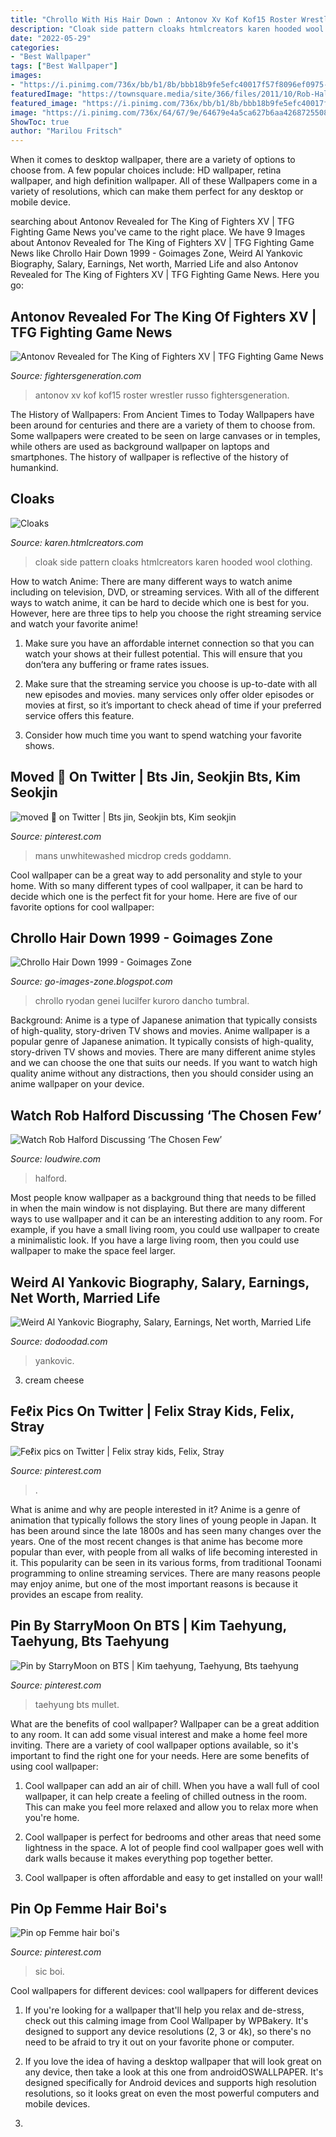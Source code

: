 ```yaml
---
title: "Chrollo With His Hair Down : Antonov Xv Kof Kof15 Roster Wrestler Russo Fightersgeneration"
description: "Cloak side pattern cloaks htmlcreators karen hooded wool clothing"
date: "2022-05-29"
categories:
- "Best Wallpaper"
tags: ["Best Wallpaper"]
images:
- "https://i.pinimg.com/736x/bb/b1/8b/bbb18b9fe5efc40017f57f8096ef0975--long-blonde-curls-long-curls.jpg"
featuredImage: "https://townsquare.media/site/366/files/2011/10/Rob-Halford2.jpg?w=1200&amp;h=0&amp;zc=1&amp;s=0&amp;a=t&amp;q=89"
featured_image: "https://i.pinimg.com/736x/bb/b1/8b/bbb18b9fe5efc40017f57f8096ef0975--long-blonde-curls-long-curls.jpg"
image: "https://i.pinimg.com/736x/64/67/9e/64679e4a5ca627b6aa4268725508053d.jpg"
ShowToc: true
author: "Marilou Fritsch"
---
```



When it comes to desktop wallpaper, there are a variety of options to choose from. A few popular choices include: HD wallpaper, retina wallpaper, and high definition wallpaper. All of these Wallpapers come in a variety of resolutions, which can make them perfect for any desktop or mobile device. 

	

		
searching about Antonov Revealed for The King of Fighters XV | TFG Fighting Game News you've came to the right place. We have 9 Images about Antonov Revealed for The King of Fighters XV | TFG Fighting Game News like Chrollo Hair Down 1999 - Goimages Zone, Weird Al Yankovic Biography, Salary, Earnings, Net worth, Married Life and also Antonov Revealed for The King of Fighters XV | TFG Fighting Game News. Here you go:
		
    
## Antonov Revealed For The King Of Fighters XV | TFG Fighting Game News

<img loading=lazy src="https://www.fightersgeneration.com/news2021/game3/kof15/kof15-antonov-screen2.jpg" onerror="this.onerror=null;this.src='https://tse3.mm.bing.net/th?id=OIP.wv476_uCr8dWg896dv6U1AHaEK&amp;pid=15.1';" alt="Antonov Revealed for The King of Fighters XV | TFG Fighting Game News">

_Source: fightersgeneration.com_

>antonov xv kof kof15 roster wrestler russo fightersgeneration. 

	

The History of Wallpapers: From Ancient Times to Today
Wallpapers have been around for centuries and there are a variety of them to choose from. Some wallpapers were created to be seen on large canvases or in temples, while others are used as background wallpaper on laptops and smartphones. The history of wallpaper is reflective of the history of humankind.

    
## Cloaks

<img loading=lazy src="http://www.karen.htmlcreators.com/gakcloakside.jpg" onerror="this.onerror=null;this.src='https://tse4.mm.bing.net/th?id=OIP.m8SvPAs7UTKBZe9pH8FvHQHaJ4&amp;pid=15.1';" alt="Cloaks">

_Source: karen.htmlcreators.com_

>cloak side pattern cloaks htmlcreators karen hooded wool clothing. 

	

How to watch Anime: There are many different ways to watch anime including on television, DVD, or streaming services.
With all of the different ways to watch anime, it can be hard to decide which one is best for you. However, here are three tips to help you choose the right streaming service and watch your favorite anime!
1. Make sure you have an affordable internet connection so that you can watch your shows at their fullest potential. This will ensure that you don’tera any buffering or frame rates issues.

2. Make sure that the streaming service you choose is up-to-date with all new episodes and movies. many services only offer older episodes or movies at first, so it’s important to check ahead of time if your preferred service offers this feature.

3. Consider how much time you want to spend watching your favorite shows.

    
## Moved 📌 On Twitter | Bts Jin, Seokjin Bts, Kim Seokjin

<img loading=lazy src="https://i.pinimg.com/736x/64/67/9e/64679e4a5ca627b6aa4268725508053d.jpg" onerror="this.onerror=null;this.src='https://tse2.mm.bing.net/th?id=OIP.W8Hgpgy0v0eAMMD_LWR0lwHaNK&amp;pid=15.1';" alt="moved 📌 on Twitter | Bts jin, Seokjin bts, Kim seokjin">

_Source: pinterest.com_

>mans unwhitewashed micdrop creds goddamn. 

	

Cool wallpaper can be a great way to add personality and style to your home. With so many different types of cool wallpaper, it can be hard to decide which one is the perfect fit for your home. Here are five of our favorite options for cool wallpaper: 

    
## Chrollo Hair Down 1999 - Goimages Zone

<img loading=lazy src="https://64.media.tumblr.com/aeb14b2a50767ec580f3184bda6da2bd/aded3c913e9f18cd-8d/s540x810/8d1f33e44c1ee4e81703bb076463ae219b16a313.jpg" onerror="this.onerror=null;this.src='https://tse3.mm.bing.net/th?id=OIP.bz8v73TQTQyZLPoTMxDMCwHaFS&amp;pid=15.1';" alt="Chrollo Hair Down 1999 - Goimages Zone">

_Source: go-images-zone.blogspot.com_

>chrollo ryodan genei lucilfer kuroro dancho tumbral. 

	

Background: Anime is a type of Japanese animation that typically consists of high-quality, story-driven TV shows and movies.
Anime wallpaper is a popular genre of Japanese animation. It typically consists of high-quality, story-driven TV shows and movies. There are many different anime styles and we can choose the one that suits our needs. If you want to watch high quality anime without any distractions, then you should consider using an anime wallpaper on your device.

    
## Watch Rob Halford Discussing ‘The Chosen Few’

<img loading=lazy src="https://townsquare.media/site/366/files/2011/10/Rob-Halford2.jpg?w=1200&amp;h=0&amp;zc=1&amp;s=0&amp;a=t&amp;q=89" onerror="this.onerror=null;this.src='https://tse1.mm.bing.net/th?id=OIP.3IsGNM7wWuPmxWY_a1QQQAHaE8&amp;pid=15.1';" alt="Watch Rob Halford Discussing ‘The Chosen Few’">

_Source: loudwire.com_

>halford. 

	

Most people know wallpaper as a background thing that needs to be filled in when the main window is not displaying. But there are many different ways to use wallpaper and it can be an interesting addition to any room. For example, if you have a small living room, you could use wallpaper to create a minimalistic look. If you have a large living room, then you could use wallpaper to make the space feel larger.

    
## Weird Al Yankovic Biography, Salary, Earnings, Net Worth, Married Life

<img loading=lazy src="https://dodoodad.com/wp-content/uploads/2019/02/weird-al-yankovic-1550400875.jpg" onerror="this.onerror=null;this.src='https://tse3.mm.bing.net/th?id=OIP.i_1Ln8_BqZUhNIr1sN1yZgAAAA&amp;pid=15.1';" alt="Weird Al Yankovic Biography, Salary, Earnings, Net worth, Married Life">

_Source: dodoodad.com_

>yankovic. 

	

3. cream cheese 

    
## Feℓix Pics On Twitter | Felix Stray Kids, Felix, Stray

<img loading=lazy src="https://i.pinimg.com/736x/4b/07/81/4b07815ed0e6bd241023b255c591b363.jpg" onerror="this.onerror=null;this.src='https://tse4.mm.bing.net/th?id=OIP.OuNNfrB-8rrjCIfftYkD3gHaLH&amp;pid=15.1';" alt="Feℓix pics on Twitter | Felix stray kids, Felix, Stray">

_Source: pinterest.com_

>. 

	

What is anime and why are people interested in it?
Anime is a genre of animation that typically follows the story lines of young people in Japan. It has been around since the late 1800s and has seen many changes over the years. One of the most recent changes is that anime has become more popular than ever, with people from all walks of life becoming interested in it. This popularity can be seen in its various forms, from traditional Toonami programming to online streaming services. There are many reasons people may enjoy anime, but one of the most important reasons is because it provides an escape from reality.

    
## Pin By StarryMoon On BTS | Kim Taehyung, Taehyung, Bts Taehyung

<img loading=lazy src="https://i.pinimg.com/736x/41/c9/3f/41c93fcd7964da6625dd1651d23e2690.jpg" onerror="this.onerror=null;this.src='https://tse3.mm.bing.net/th?id=OIP.odYRMCxKyaxmtDVzh9kOmQHaNK&amp;pid=15.1';" alt="Pin by StarryMoon on BTS | Kim taehyung, Taehyung, Bts taehyung">

_Source: pinterest.com_

>taehyung bts mullet. 

	

What are the benefits of cool wallpaper?
Wallpaper can be a great addition to any room. It can add some visual interest and make a home feel more inviting. There are a variety of cool wallpaper options available, so it's important to find the right one for your needs. Here are some benefits of using cool wallpaper: 
1. Cool wallpaper can add an air of chill. When you have a wall full of cool wallpaper, it can help create a feeling of chilled outness in the room. This can make you feel more relaxed and allow you to relax more when you're home. 

2. Cool wallpaper is perfect for bedrooms and other areas that need some lightness in the space. A lot of people find cool wallpaper goes well with dark walls because it makes everything pop together better. 

3. Cool wallpaper is often affordable and easy to get installed on your wall!

    
## Pin Op Femme Hair Boi&#039;s

<img loading=lazy src="https://i.pinimg.com/736x/bb/b1/8b/bbb18b9fe5efc40017f57f8096ef0975--long-blonde-curls-long-curls.jpg" onerror="this.onerror=null;this.src='https://tse3.mm.bing.net/th?id=OIP.IaWvuuPnVVqk_9cRAi2-sQHaJ4&amp;pid=15.1';" alt="Pin op Femme hair boi&#039;s">

_Source: pinterest.com_

>sic boi. 

	

Cool wallpapers for different devices:
cool wallpapers for different devices 

1. If you're looking for a wallpaper that'll help you relax and de-stress, check out this calming image from Cool Wallpaper by WPBakery. It's designed to support any device resolutions (2, 3 or 4k), so there's no need to be afraid to try it out on your favorite phone or computer.

2. If you love the idea of having a desktop wallpaper that will look great on any device, then take a look at this one from androidOSWALLPAPER. It's designed specifically for Android devices and supports high resolution resolutions, so it looks great on even the most powerful computers and mobile devices.

3.

